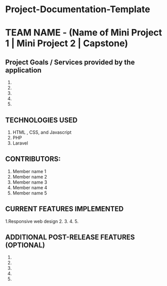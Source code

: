 # Project-Documentation-Template

# TEAM NAME - (Name of Mini Project 1 | Mini Project 2 | Capstone)

## Project Goals / Services provided by the application

1.
2.
3.
4.
5.

## TECHNOLOGIES USED

1. HTML , CSS, and Javascript
2. PHP
3. Laravel

## CONTRIBUTORS:

1. Member name 1
2. Member name 2
3. Member name 3
4. Member name 4
5. Member name 5

## CURRENT FEATURES IMPLEMENTED

1.Responsive web design
2.
3.
4.
5.

## ADDITIONAL POST-RELEASE FEATURES (OPTIONAL)
1.
2.
3.
4.
5.
